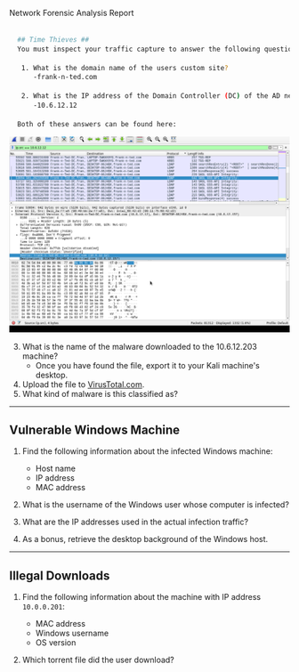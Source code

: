  Network Forensic Analysis Report


```bash

  ## Time Thieves ##
  You must inspect your traffic capture to answer the following questions:

   1. What is the domain name of the users custom site?
      -frank-n-ted.com

   2. What is the IP address of the Domain Controller (DC) of the AD network?
      -10.6.12.12

  Both of these answers can be found here:
```
 ![LDAP2](Images/LDAPAD2.png)
 

3. What is the name of the malware downloaded to the 10.6.12.203 machine?
   - Once you have found the file, export it to your Kali machine's desktop.
4. Upload the file to [VirusTotal.com](https://www.virustotal.com/gui/). 
5. What kind of malware is this classified as?

---

## Vulnerable Windows Machine

1. Find the following information about the infected Windows machine:
    - Host name
    - IP address
    - MAC address
    
2. What is the username of the Windows user whose computer is infected?
3. What are the IP addresses used in the actual infection traffic?
4. As a bonus, retrieve the desktop background of the Windows host.

---

## Illegal Downloads

1. Find the following information about the machine with IP address `10.0.0.201`:
    - MAC address
    - Windows username
    - OS version

2. Which torrent file did the user download?

